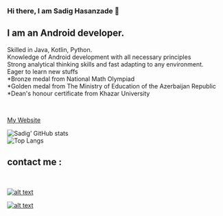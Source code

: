 ### Hi there, l am Sadig Hasanzade 👋

## l am an Android developer.

<p>
Skilled in Java, Kotlin, Python. <br>
Knowledge of Android development with all necessary principles <br>
Strong analytical thinking skills and fast adapting to any environment. <br>
Eager to learn new stuffs <br>
*Bronze medal from National Math Olympiad <br>
*Golden medal from The Ministry of Education of the Azerbaijan Republic <br>
*Dean's honour certificate from Khazar University
</p>

</br>

<a href = http://hasansoy.herokuapp.com> My Website</a>


![Sadig’ GitHub stats](https://github-readme-stats.vercel.app/api?username=sadighasanzade&theme=synthwave&show_icons=true&count_private=true)
<br>
![Top Langs](https://github-readme-stats.vercel.app/api/top-langs/?username=sadighasanzade&theme=synthwave)

<h2>contact me :</h2>
<br>

<a href=https://www.linkedin.com/in/sadig-hasanzade-2b7868203>![alt text](https://img.shields.io/badge/-LinkedIn-0e76a8?style=plastic&logo=linkedIn)</a>

<a href=https://www.instagram.com/the___hasanzade>![alt text](https://img.shields.io/badge/-Instagram-833AB4?style=plastic&logo=Instagram)</a>
    

